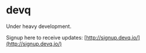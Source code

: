 # devq

Under heavy development.

Signup here to receive updates: [http://signup.devq.io/](http://signup.devq.io/)